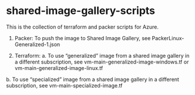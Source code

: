 # shared-image-gallery-scripts

This is the collection of terraform and packer scripts for Azure.

1.	Packer: To push the image to Shared Image Gallery, see PackerLinux-Generalized-1.json

2.	Terraform: 
a.	To use “generalized” image from a shared image gallery in a different subscription, see vm-main-generalized-image-windows.tf or vm-main-generalized-image-linux.tf

b.	To use “specialized” image from a shared image gallery in a different subscription, see vm-main-specialized-image.tf
